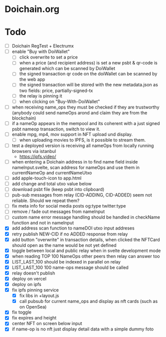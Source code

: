 # Doichain.org

# Todo
- [ ] Doichain RegTest + Electrumx 
- [ ] enable "Buy with DoiWallet"
  - [ ] click overwrite to set a price
  - [ ] when a price (and recipient address) is set a new psbt & qr-code is generated which can be scanned by DoiWallet
  - [ ] the signed transaction qr code on the doiWallet can be scanned by the web app
  - [ ] the signed transaction will be stored with the new metadata.json as two fields: price, partially-signed-tx 
  - [ ] the relay is pinning it
  - [ ] when clicking on "Buy-With-DoiWallet"
- [ ] when receiving name_ops they must be checked if they are trustworthy (anybody could send nameOps arond and claim they are from the blockchain) 
- [ ] if a nameOp appears in the mempool and its coherent with a just signed psbt nameop transaction, switch to view it.
- [ ] enable mpg, mp4, mov support in NFT upload und display. 
  - [ ] when uploading movies to IPFS, is it possible to stream them.
- [ ] test a deployed version is receiving all nameOps from locally running browsers via istanbul
    - https://ipfs.video/
- [ ] when entering a Doichain address in to find name field inside nameInput.svelte, scan address for nameOps and use them in currentNameOp and currentNameUtxo
- [ ] add apple-touch-icon to app.html
- [ ] add change and total utxo value below
- [ ] download psbt file (keep psbt into clipboard)
- [ ] pub-sub messages from relay (CID-ADDING, CID-ADDED) seem not reliable. Should we repeat them? 
- [ ] fix meta info for social media posts og:type twitter:type
- [ ] remove / fade out messages from nameInput
- [ ] custom name error message handling should be handled in checkName function and not in nameInput
- [x] add address scan function to nameDOI utxo input addreses
- [x] retry publish NEW-CID if no ADDED response from relay 
- [x] add button "overwrite" in transaction details, when clicked the NFTCard should open as the name would be not yet defined 
- [x] toggle between local and public relay when in svelte development mode 
- [x] when reading TOP 100 NameOps other peers then relay can answer too
- [x] LIST_LAST_100 should be indexed in parallel on relay
- [x] LIST_LAST_100 100 name-ops message should be called
- [x] relay doesn't publish
- [x] deploy on vercel 
- [x] deploy on ipfs
- [x] fix ipfs pinning service
  - [x] fix libs in +layout.js
  - [x] call pubsub for current name_ops and display as nft cards (such as on OpenSea)
- [x] fix toggle 
- [x] fix expires and height
- [x] center NFT on screen below input
- [x] if name-op is no nft just display detail data with a simple dummy foto